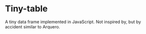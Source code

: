 # Tiny-table
A tiny data frame implemented in JavaScript. Not inspired by, but by accident similar to Arquero.
